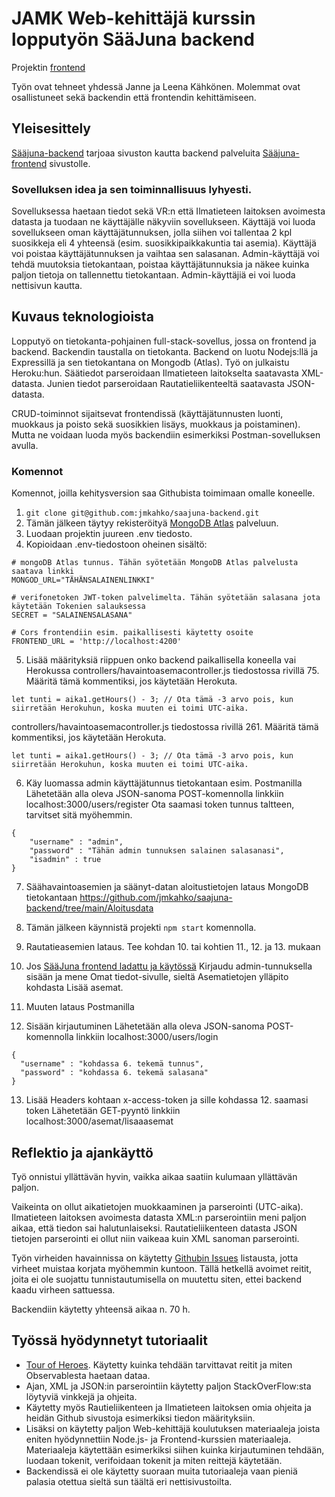 # JAMK Web-kehittäjä kurssin lopputyön SääJuna backend

Projektin [frontend](https://github.com/jmkahko/saajuna-frontend)

Työn ovat tehneet yhdessä Janne ja Leena Kähkönen. Molemmat ovat osallistuneet sekä backendin että frontendin kehittämiseen.

## Yleisesittely

[Sääjuna-backend](https://saajuna-backend.herokuapp.com/) tarjoaa sivuston kautta backend palveluita [Sääjuna-frontend](https://saajuna-frontend.herokuapp.com/) sivustolle.

### Sovelluksen idea ja sen toiminnallisuus lyhyesti.

Sovelluksessa haetaan tiedot sekä VR:n että Ilmatieteen laitoksen avoimesta datasta ja tuodaan ne käyttäjälle näkyviin sovellukseen. Käyttäjä voi luoda sovellukseen oman käyttäjätunnuksen, jolla siihen voi tallentaa 2 kpl suosikkeja eli 4 yhteensä (esim. suosikkipaikkakuntia tai asemia). Käyttäjä voi poistaa käyttäjätunnuksen ja vaihtaa sen salasanan. Admin-käyttäjä voi tehdä muutoksia tietokantaan, poistaa käyttäjätunnuksia ja näkee kuinka paljon tietoja on tallennettu tietokantaan. Admin-käyttäjiä ei voi luoda nettisivun kautta.

## Kuvaus teknologioista

Lopputyö on tietokanta-pohjainen full-stack-sovellus, jossa on frontend ja backend. Backendin taustalla on tietokanta.
Backend on luotu Nodejs:llä ja Expressillä ja sen tietokantana on Mongodb (Atlas). Työ on julkaistu Heroku:hun.
Säätiedot parseroidaan Ilmatieteen laitokselta saatavasta XML-datasta.
Junien tiedot parseroidaan Rautatieliikenteeltä saatavasta JSON-datasta.

CRUD-toiminnot sijaitsevat frontendissä (käyttäjätunnusten luonti, muokkaus ja poisto sekä suosikkien lisäys, muokkaus ja poistaminen).
Mutta ne voidaan luoda myös backendiin esimerkiksi Postman-sovelluksen avulla.

### Komennot

Komennot, joilla kehitysversion saa Githubista toimimaan omalle koneelle.

1. `git clone git@github.com:jmkahko/saajuna-backend.git`
2. Tämän jälkeen täytyy rekisteröityä [MongoDB Atlas](https://www.mongodb.com/cloud/atlas) palveluun.
3. Luodaan projektin juureen .env tiedosto.
4. Kopioidaan .env-tiedostoon oheinen sisältö:

```
# mongoDB Atlas tunnus. Tähän syötetään MongoDB Atlas palvelusta saatava linkki
MONGOD_URL="TÄHÄNSALAINENLINKKI"

# verifonetoken JWT-token palvelimelta. Tähän syötetään salasana jota käytetään Tokenien salauksessa
SECRET = "SALAINENSALASANA"

# Cors frontendiin esim. paikallisesti käytetty osoite
FRONTEND_URL = 'http://localhost:4200'
```

5. Lisää määrityksiä riippuen onko backend paikallisella koneella vai Herokussa
   controllers/havaintoasemacontroller.js tiedostossa rivillä 75. Määritä tämä kommentiksi, jos käytetään Herokuta.

```
let tunti = aika1.getHours() - 3; // Ota tämä -3 arvo pois, kun siirretään Herokuhun, koska muuten ei toimi UTC-aika.
```

controllers/havaintoasemacontroller.js tiedostossa rivillä 261. Määritä tämä kommentiksi, jos käytetään Herokuta.

```
let tunti = aika1.getHours() - 3; // Ota tämä -3 arvo pois, kun siirretään Herokuhun, koska muuten ei toimi UTC-aika.
```

6. Käy luomassa admin käyttäjätunnus tietokantaan esim. Postmanilla
  Lähetetään alla oleva JSON-sanoma POST-komennolla linkkiin localhost:3000/users/register
  Ota saamasi token tunnus taltteen, tarvitset sitä myöhemmin.

```
{
    "username" : "admin",
    "password" : "Tähän admin tunnuksen salainen salasanasi", 
    "isadmin" : true
}
```
  
7. Säähavaintoasemien ja säänyt-datan aloitustietojen lataus MongoDB tietokantaan https://github.com/jmkahko/saajuna-backend/tree/main/Aloitusdata

8. Tämän jälkeen käynnistä projekti `npm start` komennolla.

9. Rautatieasemien lataus. Tee kohdan 10. tai kohtien 11., 12. ja 13. mukaan

10. Jos [SääJuna frontend ladattu ja käytössä](https://github.com/jmkahko/saajuna-frontend)
  Kirjaudu admin-tunnuksella sisään ja mene Omat tiedot-sivulle, sieltä Asematietojen ylläpito kohdasta Lisää asemat. 

11. Muuten lataus Postmanilla

12. Sisään kirjautuminen
  Lähetetään alla oleva JSON-sanoma POST-komennolla linkkiin localhost:3000/users/login
  ```
  {
    "username" : "kohdassa 6. tekemä tunnus",
    "password" : "kohdassa 6. tekemä salasana"
  }
  ```

13. Lisää Headers kohtaan x-access-token ja sille kohdassa 12. saamasi token
  Lähetetään GET-pyyntö linkkiin localhost:3000/asemat/lisaaasemat


## Reflektio ja ajankäyttö

Työ onnistui yllättävän hyvin, vaikka aikaa saatiin kulumaan yllättävän paljon.

Vaikeinta on ollut aikatietojen muokkaaminen ja parserointi (UTC-aika).
Ilmatieteen laitoksen avoimesta datasta XML:n parserointiin meni paljon aikaa, että tiedon sai halutunlaiseksi.
Rautatieliikenteen datasta JSON tietojen parserointi ei ollut niin vaikeaa kuin XML sanoman parserointi.

Työn virheiden havainnissa on käytetty [Githubin Issues](https://github.com/jmkahko/saajuna-backend/issues) listausta, jotta virheet muistaa korjata myöhemmin kuntoon. Tällä hetkellä avoimet reitit, joita ei ole suojattu tunnistautumisella on muutettu siten, ettei backend kaadu virheen sattuessa.

Backendiin käytetty yhteensä aikaa n. 70 h.

## Työssä hyödynnetyt tutoriaalit

- [Tour of Heroes](https://angular.io/tutorial). Käytetty kuinka tehdään tarvittavat reitit ja miten Observablesta haetaan dataa.
- Ajan, XML ja JSON:in parserointiin käytetty paljon StackOverFlow:sta löytyviä vinkkejä ja ohjeita.
- Käytetty myös Rautieliikenteen ja Ilmatieteen laitoksen omia ohjeita ja heidän Github sivustoja esimerkiksi tiedon määrityksiin.
- Lisäksi on käytetty paljon Web-kehittäjä koulutuksen materiaaleja joista eniten hyödynnettiin Node.js- ja Frontend-kurssien materiaaleja.
  Materiaaleja käytettään esimerkiksi siihen kuinka kirjautuminen tehdään, luodaan tokenit, verifoidaan tokenit ja miten reittejä käytetään.
- Backendissä ei ole käytetty suoraan muita tutoriaaleja vaan pieniä palasia otettua sieltä sun täältä eri nettisivustoilta.
